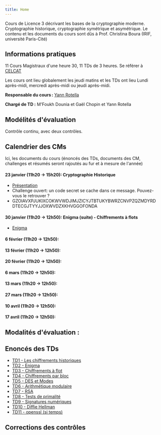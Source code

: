 ```yaml
---
title: Home
---
```

Cours de Licence 3 décrivant les bases de la cryptographie moderne. Cryptographie historique, cryptographie symétrique et asymétrique. Le contenu et les documents du cours sont dûs à Prof. Christina Boura (IRIF, université Paris-Cité)

## Informations pratiques

11 Cours Magistraux d'une heure 30, 11 TDs de 3 heures. Se référer à [CELCAT](https://edt.uvsq.fr/cal?vt=agendaWeek&dt=2025-01-20&et=module&fid0=LSIN603)

Les cours ont lieu globalement les jeudi matins et les TDs ont lieu Lundi après-midi, mercredi après-midi ou jeudi après-midi.

**Responsable du cours :** [Yann Rotella](https://rotella.fr/)

**Chargé de TD :** M'Foukh Dounia et Gaël Chopin et Yann Rotella

## Modélités d'évaluation

Contrôle continu, avec deux contrôles.

## Calendrier des CMs

Ici, les documents du cours (énoncés des TDs, documents des CM, challenges et résumés seront rajoutés au fur et à mesure de l'année)

#### 23 janvier (11h20 -> 15h20): Cryptographie Historique
  - [Présentation](docs/cours1.pdf)
  - Challenge ouvert: un code secret se cache dans ce message. Pouvez-vous le retrouver ?
  - GZOIAVXPJUKIXCOKWVWDJIMJZICYJTBTUKYBWRZCNVPZQZMDYRDDTECGJTYYJJOXWVDZXKHVGGOFONDA

#### 30 janvier (11h20 -> 12h50): Enigma (suite) - Chiffrements à flots
  - [Enigma](docs/ENIGMA.pdf)

#### 6 février (11h20 -> 12h50):

#### 13 février (11h20 -> 12h50):

#### 20 février (11h20 -> 12h50):

#### 6 mars (11h20 -> 12h50):

#### 13 mars (11h20 -> 12h50):

#### 27 mars (11h20 -> 12h50):

#### 10 avril (11h20 -> 12h50):

#### 17 avril (11h20 -> 12h50):



## Modalités d'évaluation :

## Enoncés des TDs
  - [TD1 - Les chiffrements historiques](docs/td1.pdf)
  - [TD2 - Enigma](docs/td2.pdf)
  - [TD3 - Chiffrements à flot](docs/td3.pdf)
  - [TD4 - Chiffrements par bloc](docs/td4.pdf)
  - [TD5 - DES et Modes](docs/td5.pdf)
  - [TD6 - Arithmétique modulaire](docs/td6.pdf)
  - [TD7 - RSA](docs/td7.pdf)
  - [TD8 - Tests de primalité](docs/td8.pdf)
  - [TD9 - Signatures numériques](docs/td9.pdf)
  - [TD10 - Diffie Hellman](docs/td10.pdf)
  - [TD11 - openssl (si temps)](docs/td11.pdf)


## Corrections des contrôles

